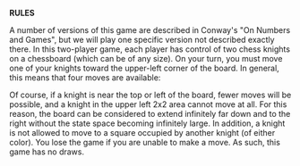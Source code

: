 <b>RULES </b>

A number of versions of this game are described in Conway's "On Numbers and Games", but we will play one specific version not described exactly there.
In this two-player game, each player has control of two chess knights on a chessboard (which can be of any size). On your turn, you must move one of your knights toward the upper-left corner of the board. In general, this means that four moves are available:



Of course, if a knight is near the top or left of the board, fewer moves will be possible, and a knight in the upper left 2x2 area cannot move at all. For this reason, the board can be considered to extend infinitely far down and to the right without the state space becoming infinitely large. In addition, a knight is not allowed to move to a square occupied by another knight (of either color). You lose the game if you are unable to make a move. As such, this game has no draws.

